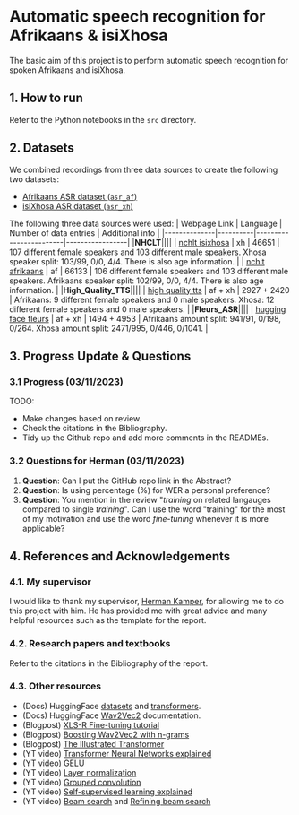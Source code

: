 # Automatic speech recognition for Afrikaans & isiXhosa
The basic aim of this project is to perform automatic speech recognition for 
spoken Afrikaans and isiXhosa.

## 1. How to run
Refer to the Python notebooks in the ``src`` directory.

## 2. Datasets
We combined recordings from three data sources to create the following two datasets:
 - [Afrikaans ASR dataset (``asr_af``)](https://huggingface.co/datasets/lucas-meyer/asr_af)
 - [isiXhosa ASR dataset (``asr_xh``)](https://huggingface.co/datasets/lucas-meyer/asr_xh)

The following three data sources were used:
| Webpage Link | Language | Number of data entries | Additional info |
|--------------|----------|------------------------|-----------------|
|**NHCLT**||||
| [nchlt isixhosa](https://repo.sadilar.org/handle/20.500.12185/279)                 | xh      | 46651       | 107 different female speakers and 103 different male speakers. Xhosa speaker split: 103/99, 0/0, 4/4. There is also age information. |
| [nchlt afrikaans](https://repo.sadilar.org/handle/20.500.12185/280)                | af      | 66133       | 106 different female speakers and 103 different male speakers. Afrikaans speaker split: 102/99, 0/0, 4/4. There is also age information. |
|**High_Quality_TTS**||||
| [high quality tts](https://repo.sadilar.org/handle/20.500.12185/527)               | af + xh | 2927 + 2420 | Afrikaans: 9 different female speakers and 0 male speakers. Xhosa: 12 different female speakers and 0 male speakers. |
|**Fleurs_ASR**||||
| [hugging face fleurs](https://huggingface.co/datasets/google/fleurs)               | af + xh | 1494 + 4953 | Afrikaans amount split: 941/91, 0/198, 0/264. Xhosa amount split: 2471/995, 0/446, 0/1041. |

<!-- ## Datasets I am not using
| Webpage Link | Language | Number of data entries | Additional info |
|--------------|----------|------------------------|-----------------|
|**Lwazi_ASR**||||
| [lwazi isixhosa asr](https://repo.sadilar.org/handle/20.500.12185/460)             | xh      | 6300        | 210 different speakers (30 sentences each): 107 female speakers and 101 male speakers (2 unknown). The examples for each speaker are not very long, and the transcritptions need to be preprocessed in their own way. The spoken sentences are the same for every speaker. There is also age information. Cellphone quality recordings. |
| [lwazi afrikaans asr](https://repo.sadilar.org/handle/20.500.12185/434)            | af      | 6000        | 200 different speakers (30 sentences each): 98 female speakers and 101 male speakers (1 unknown). The examples for each speaker are not very long, and the transcritptions need to be preprocessed in their own way. The spoken sentences are the same for every speaker. There is also age information. Cellphone quality recordings. |
|**African_Speech_Tech**||||
| [african speech tech (xh)](https://repo.sadilar.org/handle/20.500.12185/305)       | xh      | Not sure.   | Struggling with the format of the dataset. The audio files are in ``.alaw`` format and the full sentence transcriptions are not given (they provide ``.TextGrid`` files). |
| [african speech tech (af)](https://repo.sadilar.org/handle/20.500.12185/400)       | af      | Not sure.   | Struggling with the format of the dataset. The audio files are in ``.alaw`` format and the full sentence transcriptions are not given (they provide ``.TextGrid`` files). |
|**Coloured/black Afrikaans**||||
| [coloured afrikaans](https://repo.sadilar.org/handle/20.500.12185/444)             | af      | Not sure.   | Struggling with the format of the dataset. The audio files are in ``.alaw`` format and the full sentence transcriptions are not given (they provide ``.TextGrid`` files). |
| [black afrikaans](https://repo.sadilar.org/handle/20.500.12185/422)                | af      | Not sure.   | Struggling with the format of the dataset. The audio files are in ``.alaw`` format and the full sentence transcriptions are not given (they provide ``.TextGrid`` files). |
|**Multipron corpus**||||
| [multipron corpus](https://repo.sadilar.org/handle/20.500.12185/379)               | af      | ~2500-3000  | Proper names dataset. 7 female speaker and 6 male speakers. | -->


<!-- ### Progress (11/08/2023)
   1. Downloaded Afrikaans and isiXhosa TTS datasets.
   2. Performed preprocessing to convert data into Dataset format for huggingface.
   3. Created a train/validation/test set from the data.
   4. Bare minimum text normalization for the label/sentences/transcripts.
   5. Imported large XLS-R model and fine-tuned with Afrikaans data + saved a model.

### Questions for Herman (11/08/2023)
   1. **Question:** What's next? In what direction are we heading towards?
        - **Answer:** First clean up pipeline and sort out datasets.
   2. **Question:** Do you expect me to implement and train a similar model from scratch?
        - **Answer:** ...
   3. **Question:** Should diacritics be removed? Other preprocessing tips?
        - **Answer:** No, keep it as simple as possible.
   4. **Question:** I'm not entirely sure what a sensible method is for 
      choosing a validation/test set. Right now I am splitting
      randomly.
        - **Answer:** Choose test/validation set very carefully & don't split randomly.
   5. **Question:** Should I remove the English sentences from the Afrikaans and
      isiXhosa datasets?
        - **Answer:** No.
   6. **Question:** Siswati or isiXhosa?
        - **Answer:** Use isiXhosa for now.

### Progress (18/08/2023)
   1. Downloaded more datasets.
   2. Familiarized with HuggingFace hub and can now load and store models.
   3. Further research into how XLS-R works.
   4. Research into how OpenAI's whisper works.

### Questions for Herman (18/08/2023)
   1. **Question:** *(More for myself)* Why are NNs preferred over other 
    machine learning algorithms for the problem of speech recognition?
   machine learning algorithms for the problem of speech recognition?
         - **ChatGPT answer:** In summary, neural networks are preferred for 
         automatic speech recognition due to their capacity for automatic 
         feature learning, end-to-end modeling, robustness to variability, 
         utilization of large-scale data, and adaptability through transfer 
         learning. These characteristics collectively contribute to their 
         superior performance in ASR tasks.
   2. Is the development set the same as the validation set? Why do people use
   less data entries in their dev sets than in their test sets?
         - **Herman answer:** Over the years NNs started to perform much better
         than the goto models, which were HMMs at the time.
   3. **Question:** Is the development set the same as the validation set? 
   Why do people use less data entries in their dev sets than in their test sets?
         - **Answer:** Could be for many different reasons, but most likely it is
         small so that the training set can be as large as possible.

### Progress (29/08/2023)
   1. Completed dataset exploration. Unfortunately, more than half of the datasets
   which I downloaded/requested are either (1) not available anymore, (2) impractical format,
   or (3) are not useful for ASR tasks (eg. datasets that contain limited number of speakers).
   2. Read through the literature of ASR, which includes research papers and textbook chapters.
   I also made hand-written summaries of the resources which I thought were important. 
   The table below provides a summary of the papers/resources which I either read or summarized.

### Questions for Herman (29/08/2023)
   1. **Discussion:** I can see two approaches of creating a train/val/test set.
   The 1st approach is to use seperate datasets (NCHLT, Fleurs, high-quality-tts, etc.)
   for each of the train/val/test sets. The 2nd approach is to create a train/val/test
   set from each dataset (NCHLT, Fleurs, high-quality-tts, etc.) and then to combine
   each training set to create the final training set, etc.
         - **Conclusion:** Go for the 2nd approach, makes result section better.

### Progress (02/09/2023)
   1. **Finished dataset (DS) splits** for Afrikaans-exclusive DS, isiXhosa-exclusive DS, 
   and Afrikaans-isiXhosa-combined DS.
   2. **Uploaded Afrikaans-exclusive** DS to the HuggingFace [hub](https://huggingface.co/datasets/lucas-meyer/asr_af).
   3. **Continued reading** through the literature of ASR.

### Questions for Herman (02/09/2023)
   1. **Discussion:** If the data is already downloaded, then it takes
   about 3 minutes to load the Afrikaans-exclusive dataset from disk. 
   However, when using Google Colab it takes about 30 minutes to load 
   the Afrikaans-exclusive dataset from the HuggingFace hub. This is one
   of the reasons why I think using Google Colab will be a painful experience.
   Are there any available *super*-computers that I can get access to?

### Progress (08/09/2023)
   1. (Mon \& Tue) Familiarized myself with HPC1, and set SSH up with VPN.
   2. (Wed, Thu \& Fr) Tried to train xls-r model (300M) with ~ 65K Afrikaans instances. It became clear to me that having a GPU does not necessarily solve my previous issues. The main issue: Running out of GPU memory. There are few more ways to optimize GPU memory usage that I haven't tried (e.g. using a fully sharded backend).

### Questions for Herman (08/09/2023)
   1. **Discussion:** Should I continue trying to train the 300M xls-r model and/or the tiny/small whisper model using Huggingface? OR, should I try to implement the same models without using HuggingFace (i.e. only PyTorch.audio ...). My opinion is that HuggingFace is convenient, however there is less control. I would like to give HuggingFace one last chance over the weekend, since there are some things I can still try. However, I think that if Monday comes and I still don't have anything, I would like to try implementing it using the audio package from PyTorch (they have built-in support for CTC and Wav2Vec2).
      - **Answer:** Try to fine-tune one model on HF if you can. Use ``fairseq`` for the rest.
   2. **Discussion:** Would like to discuss potential research questions that we can answer. Would appreciate if you could give input and raise any potential concerns.
      - **Answer:** Three tiers of goals: (1) Fine-tune XLS-R to Afrikaans and isiXhosa. (2) Compare pretraining from scratch + finetuning VS. finetuning a pretrained model. (3) Pretraining on isiXhosa, finetuning on Zulu.

### Progress (15/09/2023)
   1. **Monday:** Finished presentation and prepared speech. Established three tiers of end-goals: 
      1. Fine-tune XLS-R to Afrikaans and isiXhosa.
      2. Comparison: Pretraining wav2vec2 from scratch + finetuning VS. finetuning a pretrained XLS-R model.
      3. Comparison: Pretraining on isiXhosa and finetuning on Zulu VS. pretraining on Afrikaans and finetuning on Zulu.
   2. **Tuesday:** Researched wav2vec2 pretraining and ran fine-tuning script on Google Colab.
   3. **Wednesday:** Started with report layout, continued struggling with HPC and eventually gave up.
   4. **Thursday:** Bought GC compute unnits, fine-tuned XLS-R with AF data (excl. NCHLT data).
   I also started pretraining a wav2vec model from scratch using HuggingFace and the AF NCHLT dataset.
   5. **Friday:** Edited README and prepared for meeting, not much yet. I am looking at the following things at the moment:
      - Continue to fine-tune XLS-R 300M model using different hyperparameter values. Since the model overfits,
      I would like to decrease the learning rate and introduce callbacks like EarlyStopping.
      - Try to train a wav2vec2 model from scratch using the NCHLT data. The issue right now is that I am getting NaN loss
      and cosine similarity. According to some online users the issue arises from having a too large learning rate 
      (or too small batch size).
      - Write a little bit of the *background* and *related work* sections of the report.

![](images/pretrain.png)

### Questions for Herman (15/09/2023)
   1. **Question:** Can you comment on the three tiers of end-goals for the project. Is it too little/much? Is it over/under-ambitious?
   2. **Question:** Can we talk about installing a computer in the Media Lab?
   3. **Question:** Do you think it is fine to use NCHLT data for pretraining and the rest of the data for fine-tuning?
   4. **Question:** (``if answer_q2 == "no"``) Where can I find unsupervised speech data?
   5. **Question:** From your experience with ASR models, could you find a positive correlation between the learning rate and batch size?
   6. **Question:** What should I focus on the most?
   6. **Question:** Can you please help me with the layout of the report?

### Progress (21/09/2023)
   1. **Monday:** Fine-tune XLS-R to Afrikaans and isiXhosa. Started coding LM boosting.
   2. **Tuesday:** Finished LM boosting notebook. Tried LM boosted model, but config and LM alphabet did not align.
   3. **Wednesday:** Fixed config, LM boosted model works.

### Questions for Herman (21/09/2023)
   1. **Question:** Which data should I use for the LM? I don't think the Wiki data is enough.
   2. **Question:** Could you comment on my vocab and the characters which I am removing?
   3. **Question:** What should I have written before our next meeting, and should I aim to finish the pretraining script as well?

### Progress (06/10/2023)
   1. Coding:
      - Dataset analysis - we can discuss later.
      - Prepared more language data by adding the transcription data from the ASR training set.
      - Prepared everything else required for running experiments.
   2. Report writing:
      - Completed 80% of "Background" section.
      - Created outline for the remainder of the report.

### Questions for Herman (06/10/2023)
   1. **Question:** Do you have the already processed LM data from WikiMedia? I am struggling to find a simple solution to clean the data desirably.
   2. **Question:** I would like to use the NCHLT data as well, since I am not performing pretraining anymore. Should I use it, even though its sh\*t?
   3. **Discussion:** (Loosely-related to previous) How to remove the outliers of each dataset? I have created histograms that describe the durations of all entries for each of the three datasets.
   4. **Question:** Is [this](https://www.overleaf.com/latex/templates/stellenbosch-university-statistics-and-actuarial-science-thesis-template/kvvvzcgntntt) the correct template that you wanted me to use?
   5. **Question:** Does the research project count as a module (since it is not an actual thesis)?
   6. **Question:** Should I use "ASR" / "automatic speech recognition" or just simply "speech recognition" or both interchangeably?
   7. **Discussion:** The outline of "Background".
   8. **Discussion:** The outline of "Methodology" / "Experimental Setup" / "Emperical Procedure"?
   9. **Question:** What should be included and what should be omitted when discussing datasets?
   10. **Discussion:** The outline of the rest of the report.

### Progress (13/10/2023)
   1. Ensured that Afrikaans and isiXhosa datasets are similiar w.r.t. total duration and duration histograms.
   2. Finalized text datasets used for $n$-gram LMs.
   3. Writing report.
   4. Performed experiments and observed the effect of changing the values of different hyperparameters.

### Questions for Herman (13/10/2023)
   1. **Question:** Do you think there is time today/tomorrow for me to send you a more updated version of my report?
   1. **Discussion:** Do you think I should include more diagrams for wav2vec 2.0 background section (one for each component)? Here is an [example](https://jonathanbgn.com/2021/09/30/illustrated-wav2vec-2.html). I think it could be useful, since it took very long for me to understand.
   2. **Question:** Should I use TikZ for diagrams? If not, can you recommend any applications for creating diagrams/figures that were useful to you in the past.
   3. **Question:** I have included an outline for the Experimental Setup. Can you review this as well? -->

<!-- ### 3.1 Progress (20/10/2023)

**Experiments (DONE)**:
 - Collected a corpus of Zulu data from FLEURS.
 - Fine-tuned using only Afrikaans, only isiXhosa, or only isiZulu (used different hyperparameters) 
 - Saved two best models for Afrikaans, isiXhosa, and isiZulu.
 - Added LMs for the Afrikaans and isiXhosa models.

**Experiments (TODO)**:
 - One basic isiXhosa run.
 - One basic isiZulu run.
 - Two sequential Afrikaans runs.
 - Two sequential isiXhosa runs.

**Report (DONE)**:
 - Made changes to Background and Experimental Setup (based on feedback).
 - Wrote $80\%$ of Abstract.
 - Created tables to store results of experiments.

**Report (TODO)**:
 - Abstract (results and conclusions - very short).
 - Introduction (refine, results and conclusions - very short).
 - Background (two paragraphs).
 - Experimental Setup (add explanation of isiZulu data and experiments - very short).
 - Results.
 - Conclusion (answers to research questions, conclusions, and future work).

### 3.2 Questions for Herman (20/10/2023)
 - **Question:** I really don't like the IEEE Figure position rule. Do you think it will harm my mark if I ignore this rule?
 - **Question:** Do you think that my mark will be harmed if the sequential fine-tuning approach does not improve the accuracy over the simple fine-tuning approach?
<!--  -->

## 3. Progress Update & Questions

### 3.1 Progress (03/11/2023)
TODO:
   - Make changes based on review.
   - Check the citations in the Bibliography.
   - Tidy up the Github repo and add more comments in the READMEs.
   <!-- - Fix HuggingFace repos. (seed?) -->

### 3.2 Questions for Herman (03/11/2023)
   1. **Question**: Can I put the GitHub repo link in the Abstract?
   2. **Question**: Is using percentage (\%) for WER a personal preference?
   3. **Question**: You mention in the review "*training* on related langauges compared to single *training*". Can I use the word "training" for the most of my motivation and use the word *fine-tuning* whenever it is more applicable?

## 4. References and Acknowledgements

### 4.1. My supervisor
I would like to thank my supervisor, [Herman Kamper](https://www.kamperh.com/), for allowing me to do this project with him.
He has provided me with great advice and many helpful resources such as the template for the report.

### 4.2. Research papers and textbooks
Refer to the citations in the Bibliography of the report.

### 4.3. Other resources
 - (Docs) HuggingFace [datasets](https://huggingface.co/docs/datasets/index) and [transformers](https://huggingface.co/docs/transformers/index).
 - (Docs) HuggingFace [Wav2Vec2](https://huggingface.co/docs/transformers/model_doc/wav2vec2) documentation.
 - (Blogpost) [XLS-R Fine-tuning tutorial](https://huggingface.co/blog/fine-tune-xlsr-wav2vec2)
 - (Blogpost) [Boosting Wav2Vec2 with n-grams](https://huggingface.co/blog/wav2vec2-with-ngram)
 - (Blogpost) [The Illustrated Transformer](https://jalammar.github.io/illustrated-transformer/)
 - (YT video) [Transformer Neural Networks explained](https://www.youtube.com/watch?v=TQQlZhbC5ps)
 - (YT video) [GELU](https://www.youtube.com/watch?v=kMpptn-6jaw)
 - (YT video) [Layer normalization](https://youtube.com/shorts/TKPowx9fb-A?feature=share)
 - (YT video) [Grouped convolution](https://www.youtube.com/watch?v=3NU2vV3XD8c)
 - (YT video) [Self-supervised learning explained](https://www.youtube.com/watch?v=iGJ1XSkCyU0)
 - (YT video) [Beam search](https://www.youtube.com/watch?v=RLWuzLLSIgw) and [Refining beam search](https://www.youtube.com/watch?v=gb__z7LlN_4)
